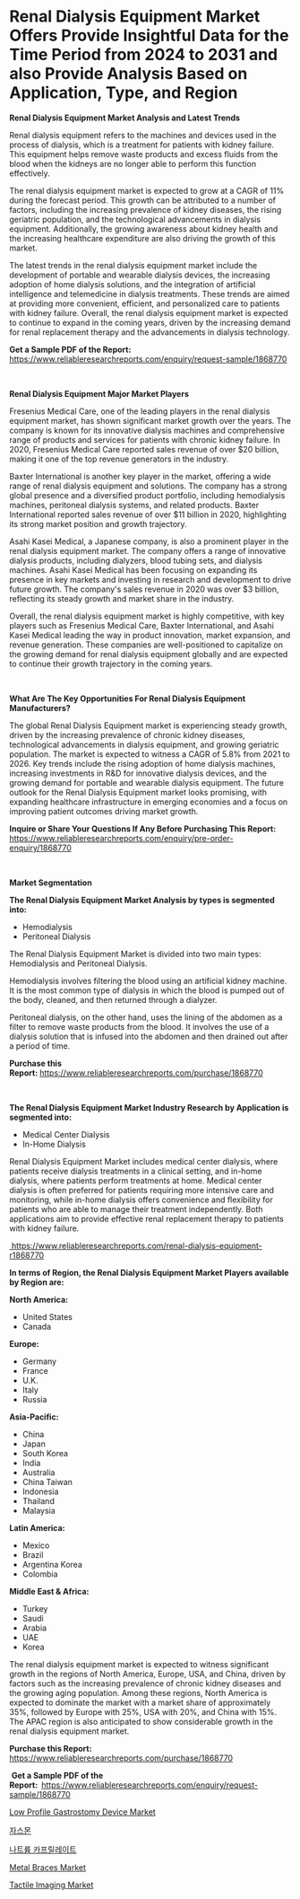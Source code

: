 <p><h1>Renal Dialysis Equipment Market Offers Provide Insightful Data for the Time Period from 2024 to 2031 and also Provide Analysis Based on Application, Type, and Region</h1></p><p><strong>Renal Dialysis Equipment Market Analysis and Latest Trends</strong></p>
<p><p>Renal dialysis equipment refers to the machines and devices used in the process of dialysis, which is a treatment for patients with kidney failure. This equipment helps remove waste products and excess fluids from the blood when the kidneys are no longer able to perform this function effectively.</p><p>The renal dialysis equipment market is expected to grow at a CAGR of 11% during the forecast period. This growth can be attributed to a number of factors, including the increasing prevalence of kidney diseases, the rising geriatric population, and the technological advancements in dialysis equipment. Additionally, the growing awareness about kidney health and the increasing healthcare expenditure are also driving the growth of this market.</p><p>The latest trends in the renal dialysis equipment market include the development of portable and wearable dialysis devices, the increasing adoption of home dialysis solutions, and the integration of artificial intelligence and telemedicine in dialysis treatments. These trends are aimed at providing more convenient, efficient, and personalized care to patients with kidney failure. Overall, the renal dialysis equipment market is expected to continue to expand in the coming years, driven by the increasing demand for renal replacement therapy and the advancements in dialysis technology.</p></p>
<p><strong>Get a Sample PDF of the Report:&nbsp;</strong> <a href="https://www.reliableresearchreports.com/enquiry/request-sample/1868770">https://www.reliableresearchreports.com/enquiry/request-sample/1868770</a></p>
<p>&nbsp;</p>
<p><strong>Renal Dialysis Equipment Major Market Players</strong></p>
<p><p>Fresenius Medical Care, one of the leading players in the renal dialysis equipment market, has shown significant market growth over the years. The company is known for its innovative dialysis machines and comprehensive range of products and services for patients with chronic kidney failure. In 2020, Fresenius Medical Care reported sales revenue of over $20 billion, making it one of the top revenue generators in the industry.</p><p>Baxter International is another key player in the market, offering a wide range of renal dialysis equipment and solutions. The company has a strong global presence and a diversified product portfolio, including hemodialysis machines, peritoneal dialysis systems, and related products. Baxter International reported sales revenue of over $11 billion in 2020, highlighting its strong market position and growth trajectory.</p><p>Asahi Kasei Medical, a Japanese company, is also a prominent player in the renal dialysis equipment market. The company offers a range of innovative dialysis products, including dialyzers, blood tubing sets, and dialysis machines. Asahi Kasei Medical has been focusing on expanding its presence in key markets and investing in research and development to drive future growth. The company's sales revenue in 2020 was over $3 billion, reflecting its steady growth and market share in the industry.</p><p>Overall, the renal dialysis equipment market is highly competitive, with key players such as Fresenius Medical Care, Baxter International, and Asahi Kasei Medical leading the way in product innovation, market expansion, and revenue generation. These companies are well-positioned to capitalize on the growing demand for renal dialysis equipment globally and are expected to continue their growth trajectory in the coming years.</p></p>
<p>&nbsp;</p>
<p><strong>What Are The Key Opportunities For Renal Dialysis Equipment Manufacturers?</strong></p>
<p><p>The global Renal Dialysis Equipment market is experiencing steady growth, driven by the increasing prevalence of chronic kidney diseases, technological advancements in dialysis equipment, and growing geriatric population. The market is expected to witness a CAGR of 5.8% from 2021 to 2026. Key trends include the rising adoption of home dialysis machines, increasing investments in R&D for innovative dialysis devices, and the growing demand for portable and wearable dialysis equipment. The future outlook for the Renal Dialysis Equipment market looks promising, with expanding healthcare infrastructure in emerging economies and a focus on improving patient outcomes driving market growth.</p></p>
<p><strong>Inquire or Share Your Questions If Any Before Purchasing This Report:</strong> <a href="https://www.reliableresearchreports.com/enquiry/pre-order-enquiry/1868770">https://www.reliableresearchreports.com/enquiry/pre-order-enquiry/1868770</a></p>
<p>&nbsp;</p>
<p><strong>Market Segmentation</strong></p>
<p><strong>The Renal Dialysis Equipment Market Analysis by types is segmented into:</strong></p>
<p><ul><li>Hemodialysis</li><li>Peritoneal Dialysis</li></ul></p>
<p><p>The Renal Dialysis Equipment Market is divided into two main types: Hemodialysis and Peritoneal Dialysis. </p><p>Hemodialysis involves filtering the blood using an artificial kidney machine. It is the most common type of dialysis in which the blood is pumped out of the body, cleaned, and then returned through a dialyzer.</p><p>Peritoneal dialysis, on the other hand, uses the lining of the abdomen as a filter to remove waste products from the blood. It involves the use of a dialysis solution that is infused into the abdomen and then drained out after a period of time.</p></p>
<p><strong>Purchase this Report:&nbsp;</strong><a href="https://www.reliableresearchreports.com/purchase/1868770">https://www.reliableresearchreports.com/purchase/1868770</a></p>
<p>&nbsp;</p>
<p><strong>The Renal Dialysis Equipment Market Industry Research by Application is segmented into:</strong></p>
<p><ul><li>Medical Center Dialysis</li><li>In-Home Dialysis</li></ul></p>
<p><p>Renal Dialysis Equipment Market includes medical center dialysis, where patients receive dialysis treatments in a clinical setting, and in-home dialysis, where patients perform treatments at home. Medical center dialysis is often preferred for patients requiring more intensive care and monitoring, while in-home dialysis offers convenience and flexibility for patients who are able to manage their treatment independently. Both applications aim to provide effective renal replacement therapy to patients with kidney failure.</p></p>
<p><a href="https://www.reliableresearchreports.com/renal-dialysis-equipment-r1868770">&nbsp;https://www.reliableresearchreports.com/renal-dialysis-equipment-r1868770</a></p>
<p><strong>In terms of Region, the Renal Dialysis Equipment Market Players available by Region are:</strong></p>
<p>
    <p> <strong> North America: </strong>
        <ul>
            <li>United States</li>
            <li>Canada</li>
        </ul>
        </p> 
    <p> <strong> Europe: </strong>
        <ul>
            <li>Germany</li>
            <li>France</li>
            <li>U.K.</li>
            <li>Italy</li>
            <li>Russia</li>
        </ul>
        </p> 
    <p> <strong> Asia-Pacific: </strong>
        <ul>
            <li>China</li>
            <li>Japan</li>
            <li>South Korea</li>
            <li>India</li>
            <li>Australia</li>
            <li>China Taiwan</li>
            <li>Indonesia</li>
            <li>Thailand</li>
            <li>Malaysia</li>
        </ul>
        </p> 
    <p> <strong> Latin America: </strong>
        <ul>
            <li>Mexico</li>
            <li>Brazil</li>
            <li>Argentina Korea</li>
            <li>Colombia</li>
        </ul>
        </p> 
    <p> <strong> Middle East & Africa: </strong>
        <ul>
            <li>Turkey</li>
            <li>Saudi</li>
            <li>Arabia</li>
            <li>UAE</li>
            <li>Korea</li>
        </ul>
    </p>
    </p>
<p><p>The renal dialysis equipment market is expected to witness significant growth in the regions of North America, Europe, USA, and China, driven by factors such as the increasing prevalence of chronic kidney diseases and the growing aging population. Among these regions, North America is expected to dominate the market with a market share of approximately 35%, followed by Europe with 25%, USA with 20%, and China with 15%. The APAC region is also anticipated to show considerable growth in the renal dialysis equipment market.</p></p>
<p><strong>Purchase this Report: </strong><a href="https://www.reliableresearchreports.com/purchase/1868770">https://www.reliableresearchreports.com/purchase/1868770</a></p>
<p>&nbsp;<strong>Get a Sample PDF of the Report:&nbsp;&nbsp;</strong><a href="https://www.reliableresearchreports.com/enquiry/request-sample/1868770">https://www.reliableresearchreports.com/enquiry/request-sample/1868770</a></p>
<p><strong></strong></p>
<p><p><a href="https://github.com/sosoelmasry38/Market-Research-Report-List-1/blob/main/low-profile-gastrostomy-device-market.md">Low Profile Gastrostomy Device Market</a></p><p><a href="https://github.com/berlianaparadilla48/Market-Research-Report-List-2/blob/main/716434374421.md">자스몬</a></p><p><a href="https://github.com/mdmazharulnwr786/Market-Research-Report-List-2/blob/main/635625774422.md">나트륨 카프릴레이트</a></p><p><a href="https://github.com/Valeridd446677/Market-Research-Report-List-2/blob/main/metal-braces-market.md">Metal Braces Market</a></p><p><a href="https://github.com/bushilahore52/Market-Research-Report-List-1/blob/main/tactile-imaging-market.md">Tactile Imaging Market</a></p></p>